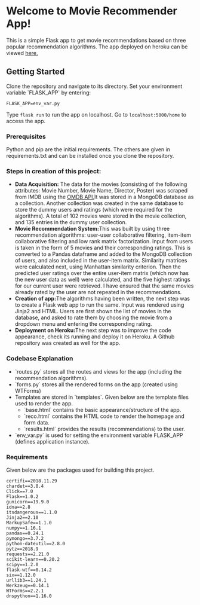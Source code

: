 <h1>Welcome to Movie Recommender App!</h1>
<p>This is a simple Flask app to get movie recommendations based on three popular recommendation algorithms. The app deployed on heroku can be viewed <a href='http://anjali-movie-recommender.herokuapp.com/home'>here.</a></p>
<h2>Getting Started</h2>
Clone the repository and navigate to its directory. Set your environment variable `FLASK_APP` by entering:  

```
FLASK_APP=env_var.py 
```

Type `flask run` to run the app on localhost. Go to `localhost:5000/home` to access the app.
<h3>Prerequisites</h3>
<p>Python and pip are the initial requirements. The others are given in requirements.txt and can be installed once you clone the repository.</p>
<h3>Steps in creation of this project:</h3>
<ul>
<li><b>Data Acquisition:</b> The data for the movies (consisting of the following attributes: Movie Number, Movie Name, Director, Poster) was scraped from IMDB using the <a href='http://www.omdbapi.com'>OMDB API.</a>It was stored in a MongoDB database as a collection. Another collection was created in the same database to store the dummy users and ratings (which were required for the algorithms). A total of 102 movies were stored in the movie collection, and 135 entries in the dummy user collection.</li>
<li><b>Movie Recommendation System:</b>This was built by using three recommendation algorithms: user-user collaborative filtering, item-item collaborative filtering and low rank matrix factorization. Input from users is taken in the form of 5 movies and their corresponding ratings. This is converted to a Pandas dataframe and added to the MongoDB collection of users, and also included in the user-item matrix. Similarity matrices were calculated next, using Manhattan similarity criterion. Then the predicted user ratings over the entire user-item matrix (which now has the new user data as well) were calculated, and the five highest ratings for our current user were retrieved. I have ensured that the same movies already rated by the user are not repeated in the recommendations.</li>
<li><b>Creation of app:</b>The algorithms having been written, the next step was to create a Flask web app to run the same. Input was rendered using Jinja2 and HTML. Users are first shown the list of movies in the database, and asked to rate them by choosing the movie from a dropdown menu and entering the corresponding rating.</li>
<li><b>Deployment on Heroku:</b>The next step was to improve the code appearance, check its running and deploy it on Heroku. A Github repository was created as well for the app.</li></ul>

<h3>Codebase Explanation</h3>
<ul> 
  <li> `routes.py`  stores all the routes and views for the app (including the recommendation algorithms).</li>
  <li>  `forms.py`  stores all the rendered forms on the app (created using WTForms)</li>
  <li> Templates are stored in `templates`. Given below are the template files used to render the app.
    <ul>
      <li>  `base.html` contains the basic appearance/structure of the app.</li>
      <li>  `reco.html` contains the HTML code to render the homepage and form data. </li>
      <li> `results.html` provides the results (recommendations) to the user.
    </ul>
  </li>
  <li>  `env_var.py` is used for setting the environment variable FLASK_APP (defines application instance).</li>
  </ul>
  
  <h3>Requirements</h3>
  Given below are the packages used for building this project.
  
  ```
certifi==2018.11.29
chardet==3.0.4
Click==7.0
Flask==1.0.2
gunicorn==19.9.0
idna==2.8
itsdangerous==1.1.0
Jinja2==2.10
MarkupSafe==1.1.0
numpy==1.16.1
pandas==0.24.1
pymongo==3.7.2
python-dateutil==2.8.0
pytz==2018.9
requests==2.21.0
scikit-learn==0.20.2
scipy==1.2.0
flask-wtf==0.14.2
six==1.12.0
urllib3==1.24.1
Werkzeug==0.14.1
WTForms==2.2.1
dnspython==1.16.0
  ```
  


